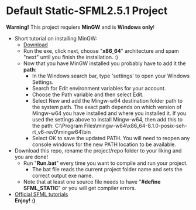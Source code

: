 # Default Static-SFML2.5.1 Project
**Warning!** This project requiers **MinGW** and is **Windows only**!<br/>
- Short tutorial on installing MinGW:
  - [Download](https://bit.ly/3wSMkdH)
  - Run the exe, click next, choose "**x86_64**" architecture and spam "next" until you finish the installation. :)
  - Now that you have MinGW installed you probably have to add it the **path**:<br/>
    - In the Windows search bar, type 'settings' to open your Windows Settings.<br/>
    - Search for Edit environment variables for your account.<br/>
    - Choose the Path variable and then select Edit.<br/>
    - Select New and add the Mingw-w64 destination folder path to the system path. The exact path depends on which version of Mingw-w64 you have installed and where you installed it. If you used the settings above to install Mingw-w64, then add this to the path: C:\Program Files\mingw-w64\x86_64-8.1.0-posix-seh-rt_v6-rev0\mingw64\bin<br/>
    - Select OK to save the updated PATH. You will need to reopen any console windows for the new PATH location to be available.
- Download this repo, rename the project/repo folder to your liking and you are done!<br/>
  - Run "**Run.bat**" every time you want to compile and run your project.<br/>
    - The bat file reads the current project folder name and sets the correct output exe name.<br/>
  - Note that at least one source file needs to have "**#define SFML_STATIC**" or you will get compiler errors.<br/>
- [Official SFML tutorials](https://www.sfml-dev.org/tutorials/2.5/)<br/>
**Enjoy! :)**
